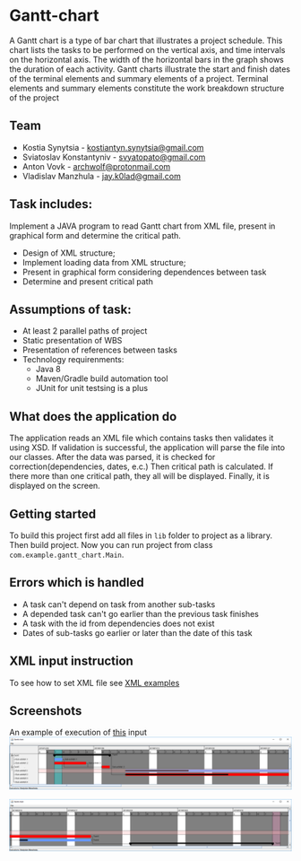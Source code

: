 # Gantt-chart
A Gantt chart is a type of bar chart that illustrates a project schedule. This chart lists the tasks to
be performed on the vertical axis, and time intervals on the horizontal axis. The width of the
horizontal bars in the graph shows the duration of each activity. Gantt charts illustrate the start and
finish dates of the terminal elements and summary elements of a project. Terminal elements and
summary elements constitute the work breakdown structure of the project

## Team
- Kostia Synytsia - kostiantyn.synytsia@gmail.com
- Sviatoslav Konstantyniv - svyatopato@gmail.com
- Anton Vovk - archwolf@protonmail.com
- Vladislav Manzhula - jay.k0lad@gmail.com

## Task includes:
Implement a JAVA program to read Gantt chart from XML file, present in graphical form and determine the critical path.
- Design of XML structure;
- Implement loading data from XML structure;
- Present in graphical form considering dependences between task
- Determine and present critical path

## Assumptions of task:
- At least 2 parallel paths of project
- Static presentation of WBS
- Presentation of references between tasks
- Technology requirenments:
  - Java 8
  - Maven/Gradle build automation tool
  - JUnit for unit testsing is a plus

## What does the application do
The application reads an XML file which contains tasks then validates it using XSD. 
If validation is successful, the application will parse the file into our classes. 
After the data was parsed, it is checked for correction(dependencies, dates, e.c.)
Then critical path is calculated. If there more than one critical path, they all 
will be displayed. Finally, it is displayed on the screen.

## Getting started
To build this project first add all files in `lib` folder to project as a library.
Then build project.
Now you can run project from class `com.example.gantt_chart.Main`.

## Errors which is handled
- A task can't depend on task from another sub-tasks
- A depended task can't go earlier than the previous task finishes
- A task with the id from dependencies does not exist
- Dates of sub-tasks go earlier or later than the date of this task 

## XML input instruction
To see how to set XML file see [XML examples](docs/ExamplesXML.md)

## Screenshots

An example of execution of [this](docs/ExamplesXML.md#correct-xml) input 
![screenshot1](docs/screenshots/1.png)

![screenshot2](docs/screenshots/2.png)
